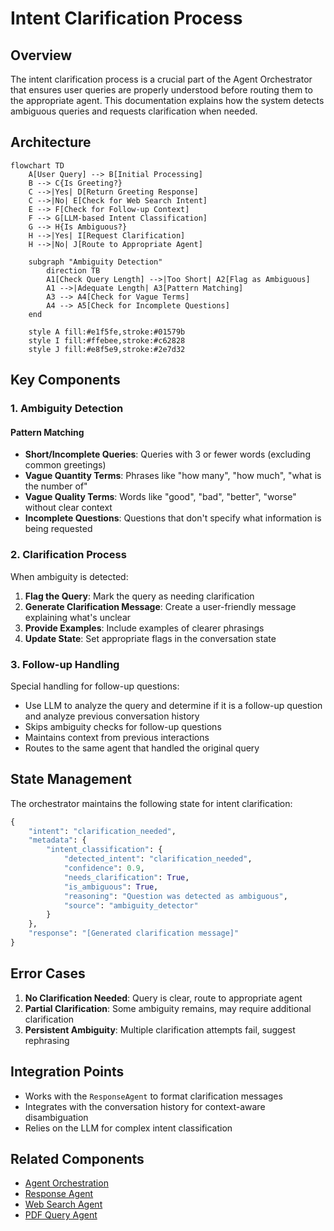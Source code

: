 # Intent Clarification Process

## Overview
The intent clarification process is a crucial part of the Agent Orchestrator that ensures user queries are properly understood before routing them to the appropriate agent. This documentation explains how the system detects ambiguous queries and requests clarification when needed.

## Architecture

```mermaid
flowchart TD
    A[User Query] --> B[Initial Processing]
    B --> C{Is Greeting?}
    C -->|Yes| D[Return Greeting Response]
    C -->|No| E[Check for Web Search Intent]
    E --> F[Check for Follow-up Context]
    F --> G[LLM-based Intent Classification]
    G --> H{Is Ambiguous?}
    H -->|Yes| I[Request Clarification]
    H -->|No| J[Route to Appropriate Agent]
    
    subgraph "Ambiguity Detection"
        direction TB
        A1[Check Query Length] -->|Too Short| A2[Flag as Ambiguous]
        A1 -->|Adequate Length| A3[Pattern Matching]
        A3 --> A4[Check for Vague Terms]
        A4 --> A5[Check for Incomplete Questions]
    end
    
    style A fill:#e1f5fe,stroke:#01579b
    style I fill:#ffebee,stroke:#c62828
    style J fill:#e8f5e9,stroke:#2e7d32
```

## Key Components

### 1. Ambiguity Detection


#### Pattern Matching
- **Short/Incomplete Queries**: Queries with 3 or fewer words (excluding common greetings)
- **Vague Quantity Terms**: Phrases like "how many", "how much", "what is the number of"
- **Vague Quality Terms**: Words like "good", "bad", "better", "worse" without clear context
- **Incomplete Questions**: Questions that don't specify what information is being requested


### 2. Clarification Process

When ambiguity is detected:

1. **Flag the Query**: Mark the query as needing clarification
2. **Generate Clarification Message**: Create a user-friendly message explaining what's unclear
3. **Provide Examples**: Include examples of clearer phrasings
4. **Update State**: Set appropriate flags in the conversation state

### 3. Follow-up Handling

Special handling for follow-up questions:
- Use LLM to analyze the query and determine if it is a follow-up question and analyze previous conversation history
- Skips ambiguity checks for follow-up questions
- Maintains context from previous interactions
- Routes to the same agent that handled the original query

## State Management

The orchestrator maintains the following state for intent clarification:

```python
{
    "intent": "clarification_needed",
    "metadata": {
        "intent_classification": {
            "detected_intent": "clarification_needed",
            "confidence": 0.9,
            "needs_clarification": True,
            "is_ambiguous": True,
            "reasoning": "Question was detected as ambiguous",
            "source": "ambiguity_detector"
        }
    },
    "response": "[Generated clarification message]"
}
```

## Error Cases

1. **No Clarification Needed**: Query is clear, route to appropriate agent
2. **Partial Clarification**: Some ambiguity remains, may require additional clarification
3. **Persistent Ambiguity**: Multiple clarification attempts fail, suggest rephrasing

## Integration Points

- Works with the `ResponseAgent` to format clarification messages
- Integrates with the conversation history for context-aware disambiguation
- Relies on the LLM for complex intent classification

## Related Components
- [Agent Orchestration](AGENT_ORCHESTRATION.md)
- [Response Agent](RESPONSE_AGENT.md)
- [Web Search Agent](WEB_SEARCH_AGENT.md)
- [PDF Query Agent](PDF_QUERY_AGENT.md)
